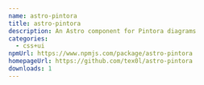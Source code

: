 ```yaml
---
name: astro-pintora
title: astro-pintora
description: An Astro component for Pintora diagrams
categories:
  - css+ui
npmUrl: https://www.npmjs.com/package/astro-pintora
homepageUrl: https://github.com/tex0l/astro-pintora
downloads: 1
---
```

